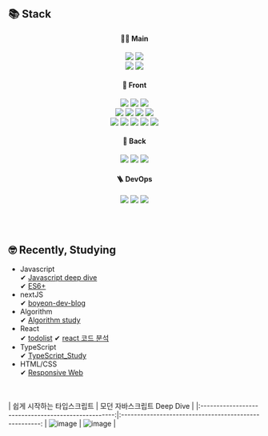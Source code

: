 ## 📚 Stack
<div align=center>

#### 👩‍💻 Main
<div>
  <img src="https://img.shields.io/badge/react-61DAFB?style=for-the-badge&logo=react&logoColor=black"> 
  <img src="https://img.shields.io/badge/vue.js-4FC08D?style=for-the-badge&logo=vue.js&logoColor=white"> <br/>
  <img src="https://img.shields.io/badge/typescript-3178C6?style=for-the-badge&logo=bootstrap&logoColor=white">
  <img src="https://img.shields.io/badge/javascript-F7DF1E?style=for-the-badge&logo=javascript&logoColor=black"> 
</div>

#### 🎨 Front
<div >
<img src="https://img.shields.io/badge/react-61DAFB?style=for-the-badge&logo=react&logoColor=black"> 
<img src="https://img.shields.io/badge/redux-764ABC?style=for-the-badge&logo=redux&logoColor=white"> 
<img src="https://img.shields.io/badge/vue.js-4FC08D?style=for-the-badge&logo=vue.js&logoColor=white"> <br/>
<img src="https://img.shields.io/badge/html5-E34F26?style=for-the-badge&logo=html5&logoColor=white"> 
<img src="https://img.shields.io/badge/css-1572B6?style=for-the-badge&logo=css3&logoColor=white"> 
<img src="https://img.shields.io/badge/javascript-F7DF1E?style=for-the-badge&logo=javascript&logoColor=black"> 
<img src="https://img.shields.io/badge/jquery-0769AD?style=for-the-badge&logo=jquery&logoColor=white"> <br/>
<img src="https://img.shields.io/badge/sass-CC6699?style=for-the-badge&logo=vue.js&logoColor=white"> 
<img src="https://img.shields.io/badge/bootstrap-7952B3?style=for-the-badge&logo=bootstrap&logoColor=white"> 
<img src="https://img.shields.io/badge/tailwindcss-06B6D4?style=for-the-badge&logo=bootstrap&logoColor=white">
<img src="https://img.shields.io/badge/mui-007FFF?style=for-the-badge&logo=bootstrap&logoColor=white">
<img src="https://img.shields.io/badge/typescript-3178C6?style=for-the-badge&logo=bootstrap&logoColor=white">
</div>

<!-- https://simpleicons.org/?q=tailwnd -->

#### 🧮 Back
<div>
<img src="https://img.shields.io/badge/java-007396?style=for-the-badge&logo=java&logoColor=white"> 
<img src="https://img.shields.io/badge/mysql-4479A1?style=for-the-badge&logo=mysql&logoColor=white">
<img src="https://img.shields.io/badge/springboot-6DB33F?style=for-the-badge&logo=mysql&logoColor=white">
</div>

#### 🪜 DevOps
<div>
<img src="https://img.shields.io/badge/jenkins-D24939?style=for-the-badge&logo=java&logoColor=white"> 
<img src="https://img.shields.io/badge/circleci-343434?style=for-the-badge&logo=mysql&logoColor=white">
<img src="https://img.shields.io/badge/kubernetes-326CE5?style=for-the-badge&logo=mysql&logoColor=white">
</div>

</div>

<br/><br/>

## 🤓 Recently, Studying
- Javascript <br/>
  ✔ [Javascript deep dive](https://github.com/boyeonJ/Modern-JS) <br/>
  ✔ [ES6+](https://github.com/boyeonJ/ES6plus-Study)
- nextJS <br/>
  ✔ [boyeon-dev-blog](https://github.com/boyeonJ/boyeon-dev-blog)
- Algorithm <br/>
  ✔ [Algorithm study](https://github.com/boyeonJ/Algorithm_Study)
- React <br/>
  ✔ [todolist](https://github.com/boyeonJ/react-redux-todo-list)
  ✔ [react 코드 분석](https://github.com/boyeonJ/react-deep-dive)
- TypeScript <br/>
  ✔ [TypeScript_Study](https://github.com/boyeonJ/TypeScript_Study)
- HTML/CSS <br/>
  ✔ [Responsive Web](https://github.com/boyeonJ/ResponsiveWeb)
  

<br/><br/>
| 쉽게 시작하는 타입스크립트 | 모던 자바스크립트 Deep Dive |
|:---------------------------------------------------:|:-----------------------------------------------------:
| ![image](https://github.com/boyeonJ/boyeonJ/assets/32887635/21c4810f-5fb5-48b6-8b6b-7a8dfb2f2b02) | ![image](https://github.com/boyeonJ/boyeonJ/assets/32887635/071a7bc3-b3c8-4c72-98be-98562e256887) |
